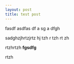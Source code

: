 ```yaml
---
layout: post
title: test post
---
```

fasdf
asdfas
df
a
sg
a
dfgh

sadghzjhrtzjrtz
hj
tzh
r
tzh
rt
zh


rtzhrtzh
**fgsdfg**

rtzh
